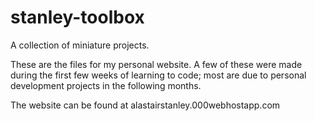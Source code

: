 # stanley-toolbox

A collection of miniature projects.

These are the files for my personal website.
A few of these were made during the first few weeks of learning to code;
most are due to personal development projects in the following months.

The website can be found at alastairstanley.000webhostapp.com
